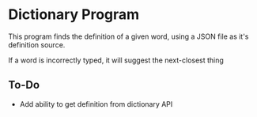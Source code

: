 # Dictionary Program

This program finds the definition of a given word, using a JSON file as it's definition source.

If a word is incorrectly typed, it will suggest the next-closest thing

## To-Do

* Add ability to get definition from dictionary API
